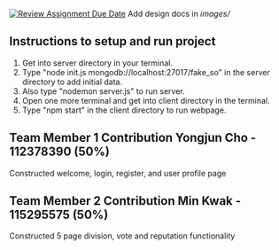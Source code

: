 [![Review Assignment Due Date](https://classroom.github.com/assets/deadline-readme-button-24ddc0f5d75046c5622901739e7c5dd533143b0c8e959d652212380cedb1ea36.svg)](https://classroom.github.com/a/9NDadFFr)
Add design docs in *images/*

## Instructions to setup and run project
1. Get into server directory in your terminal.
2. Type "node init.js mongodb://localhost:27017/fake_so" in the server directory to add initial data.
3. Also type "nodemon server.js" to run server.
4. Open one more terminal and get into client directory in the terminal.
5. Type "npm start" in the client directory to run webpage.

## Team Member 1 Contribution Yongjun Cho - 112378390 (50%)
Constructed welcome, login, register, and user profile page

## Team Member 2 Contribution Min Kwak - 115295575 (50%)
Constructed 5 page division, vote and reputation functionality
